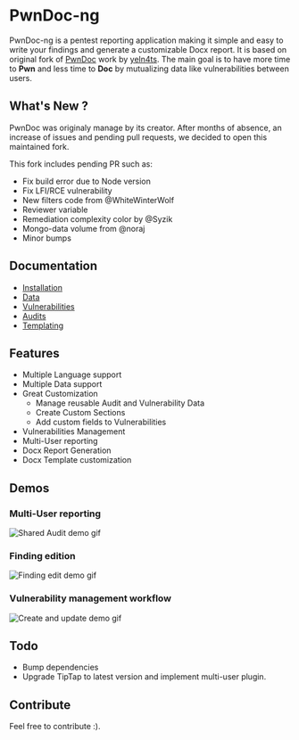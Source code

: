 # PwnDoc-ng

PwnDoc-ng is a pentest reporting application making it simple and easy to write your findings and generate a customizable Docx report. It is based on original fork of [PwnDoc](https://github.com/pwndoc/pwndoc) work by [yeln4ts](https://github.com/yeln4ts).
The main goal is to have more time to **Pwn** and less time to **Doc** by mutualizing data like vulnerabilities between users.

## What's New ?

PwnDoc was originaly manage by its creator. After months of absence, an increase of issues and pending pull requests, we decided to open this maintained fork.

This fork includes pending PR such as:
- Fix build error due to Node version
- Fix LFI/RCE vulnerability
- New filters code from @WhiteWinterWolf
- Reviewer variable
- Remediation complexity color by @Syzik
- Mongo-data volume from @noraj
- Minor bumps

## Documentation

- [Installation](https://pwndoc.github.io/pwndoc/#/installation)
- [Data](https://pwndoc.github.io/pwndoc/#/data)
- [Vulnerabilities](https://pwndoc.github.io/pwndoc/#/vulnerabilities)
- [Audits](https://pwndoc.github.io/pwndoc/#/audits)
- [Templating](https://pwndoc.github.io/pwndoc/#/docxtemplate)


## Features

- Multiple Language support
- Multiple Data support
- Great Customization
  - Manage reusable Audit and Vulnerability Data
  - Create Custom Sections
  - Add custom fields to Vulnerabilities
- Vulnerabilities Management
- Multi-User reporting
- Docx Report Generation
- Docx Template customization

## Demos

### Multi-User reporting
![Shared Audit demo gif](https://raw.githubusercontent.com/pwndoc/pwndoc/master/demos/shared_audit_demo.gif)

### Finding edition
![Finding edit demo gif](https://raw.githubusercontent.com/pwndoc/pwndoc/master/demos/audit_finding_demo.gif)

### Vulnerability management workflow
![Create and update demo gif](https://raw.githubusercontent.com/pwndoc/pwndoc/master/demos/create_and_update_finding.gif)

## Todo

- Bump dependencies
- Upgrade TipTap to latest version and implement multi-user plugin.

## Contribute

Feel free to contribute :).

